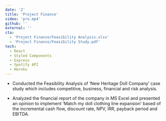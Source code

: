 ```yaml
---
date: '2'
title: 'Project Finance'
video: 'pro.mp4'
github: ''
external: ''
cta:
  - 'Project Finance/Feasibility Analysis.xlsx'
  - 'Project Finance/Feasibility Study.pdf'
tech:
  - React
  - Styled Components
  - Express
  - Spotify API
  - Heroku
---
```


- Conducted the Feasibility Analysis of ‘New Heritage Doll Company’ case study which includes competitive, business, financial and risk analysis.

- Analyzed the financial report of the company in MS Excel and presented an opinion to implement ‘Match my doll clothing line expansion’ based of the incremental cash flow, discount rate, NPV, IRR, payback period and EBITDA.

